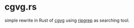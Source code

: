 # cgvg.rs

 simple rewrite in Rust of [cgvg](https://github.com/uzi/cgvg) using [ripgrep](https://github.com/BurntSushi/ripgrep) as searching tool.

